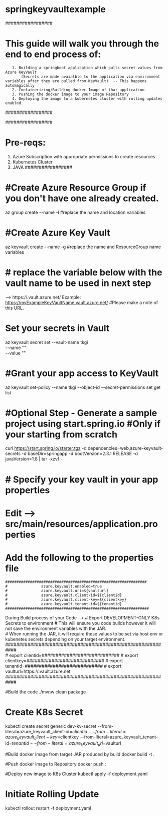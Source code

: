 # springkeyvaultexample

#################
# This guide will walk you through the end to end process of: 
       1. Building a springboot application which pulls secret values from Azure KeyVault 
           (Secrets are made avaialble to the application via environment variables after they are pulled from KeyVault)  -- This happens automagically 
       2. Containerizing/Building docker Image of that application
       3. Pushing the docker image to your image Repository
       4. Deploying the image to a kubernetes cluster with rolling updates enabled.   
#################

#################
# Pre-reqs: 
   1.  Azure Subscription with appropriate permissions to create resources
   2.  Kubernetes Cluster 
   3.  JAVA 
#################


# #Create Azure Resource Group if you don't have one already created.   
az group create --name <InsertNameHere> -l <InsertLocationHere>     #replace the name and location variables   

# #Create Azure Key Vault  
az keyvault create --name <InsertNameHere> -g <InsertResourceGroupName>    #replace the name and ResourceGroup name variables

# # replace the variable below with the vault name to be used in next step
  —> https://<InsertVaultNameHere>.vault.azure.net/
  Example: https://myExampleKeyVaultName.vault.azure.net/  #Please make a note of this URL.   

# Set your secrets in Vault 
 az keyvault secret set --vault-name tkgi \
     --name "<NameOfSecret>" \
     --value "<VauleOfSecret>"

# #Grant your app access to KeyVault 
az keyvault set-policy --name tkgi --object-id <InsertObjectIDofServicePrincipal>  --secret-permissions set get list

# #Optional Step - Generate a sample project using start.spring.io    #Only if your starting from scratch 
curl https://start.spring.io/starter.tgz -d dependencies=web,azure-keyvault-secrets -d baseDir=springapp -d bootVersion=2.3.1.RELEASE -d javaVersion=1.8 | tar -xzvf -


# # Specify your key vault in your app properties 
# Edit —>  src/main/resources/application.properties
# Add the following to the properties file
    ###############################################################
    #               azure.keyvault.enabled=true
    #               azure.keyvault.uri=${vaulturl}
    #               azure.keyvault.client-id=${clientid}
    #               azure.keyvault.client-key=${clientkey}
    #               azure.keyvault.tenant-id=${tenantid}
    ################################################################

During Build process of your Code --> 
                                    # Export DEVELOPMENT-ONLY K8s Secrets to environment 
                                    # This will ensure you code builds however it will not save the environment variables with the JAR.   
                                    # When running the JAR, it will require these values to be set via host env or kubenetes secrets depending on your target environment.  
                                ############################################################    
                                #    export clientid=############################
                                #    export clientkey=############################
                                #    export tenantid=############################
                                #    export vaulturl=https://<InsertVaultNameHere>.vault.azure.net
                                ############################################################    

#Build the code
./mvnw clean package 

# Create K8s Secret 
kubectl create secret generic dev-kv-secret --from-literal=azure_keyvault_client-id=$clientid --from-literal=azure_keyvault_client-key=$clientkey --from-literal=azure_keyvault_tenant-id=$tenantid --from-literal=azure_keyvault_uri=$vaulturl

#Build docker image from target JAR produced by build
docker build -t <YourImageRepoLocationNameAndTag> .

#Push docker image to Repository 
docker push <YourImageRepoLocationNameAndTag>:<TagName>

#Deploy new image to K8s Cluster 
kubectl apply -f deployment.yaml

# Initiate Rolling Update 
kubectl rollout restart -f deployment.yaml